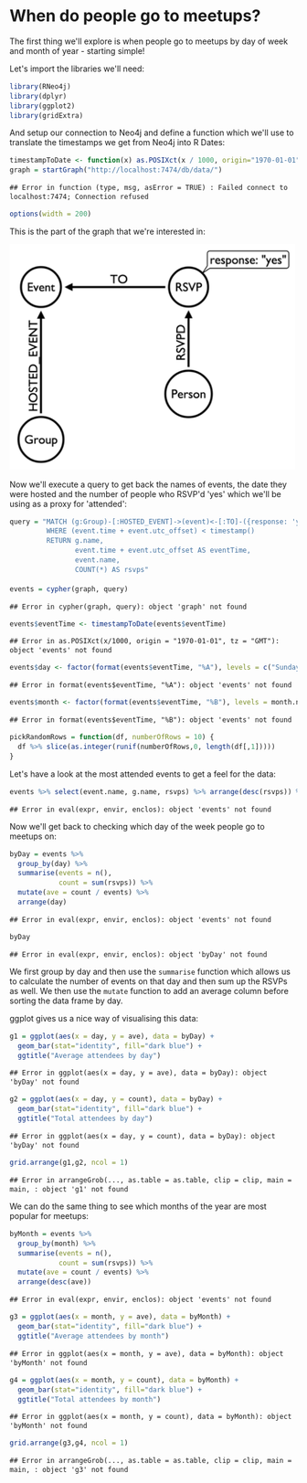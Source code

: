 When do people go to meetups?
========================================================

The first thing we'll explore is when people go to meetups by day of week and month of year - starting simple!

Let's import the libraries we'll need:


```r
library(RNeo4j)
library(dplyr)
library(ggplot2)
library(gridExtra)
```

And setup our connection to Neo4j and define a function which we'll use to translate the timestamps we get from Neo4j into R Dates:


```r
timestampToDate <- function(x) as.POSIXct(x / 1000, origin="1970-01-01", tz = "GMT")
graph = startGraph("http://localhost:7474/db/data/")
```

```
## Error in function (type, msg, asError = TRUE) : Failed connect to localhost:7474; Connection refused
```

```r
options(width = 200)
```

This is the part of the graph that we're interested in:

<img src="images/when.png" width="500" />

Now we'll execute a query to get back the names of events, the date they were hosted and the number of people who RSVP'd 'yes' which we'll be using as a proxy for 'attended':



```r
query = "MATCH (g:Group)-[:HOSTED_EVENT]->(event)<-[:TO]-({response: 'yes'})<-[:RSVPD]-()
         WHERE (event.time + event.utc_offset) < timestamp()
         RETURN g.name, 
                event.time + event.utc_offset AS eventTime,
                event.name, 
                COUNT(*) AS rsvps"

events = cypher(graph, query)
```

```
## Error in cypher(graph, query): object 'graph' not found
```

```r
events$eventTime <- timestampToDate(events$eventTime)
```

```
## Error in as.POSIXct(x/1000, origin = "1970-01-01", tz = "GMT"): object 'events' not found
```

```r
events$day <- factor(format(events$eventTime, "%A"), levels = c("Sunday", "Monday", "Tuesday", "Wednesday", "Thursday", "Friday", "Saturday"))
```

```
## Error in format(events$eventTime, "%A"): object 'events' not found
```

```r
events$month <- factor(format(events$eventTime, "%B"), levels = month.name)
```

```
## Error in format(events$eventTime, "%B"): object 'events' not found
```

```r
pickRandomRows = function(df, numberOfRows = 10) {
  df %>% slice(as.integer(runif(numberOfRows,0, length(df[,1]))))
}
```

Let's have a look at the most attended events to get a feel for the data:


```r
events %>% select(event.name, g.name, rsvps) %>% arrange(desc(rsvps)) %>% pickRandomRows()
```

```
## Error in eval(expr, envir, enclos): object 'events' not found
```

Now we'll get back to checking which day of the week people go to meetups on:



```r
byDay = events %>% 
  group_by(day) %>%
  summarise(events = n(), 
            count = sum(rsvps)) %>%
  mutate(ave = count / events) %>%
  arrange(day)
```

```
## Error in eval(expr, envir, enclos): object 'events' not found
```

```r
byDay
```

```
## Error in eval(expr, envir, enclos): object 'byDay' not found
```

We first group by day and then use the `summarise` function which allows us to calculate the number of events on that day and then sum up the RSVPs as well. We then use the `mutate` function to add an average column before sorting the data frame by day.

ggplot gives us a nice way of visualising this data:


```r
g1 = ggplot(aes(x = day, y = ave), data = byDay) + 
  geom_bar(stat="identity", fill="dark blue") + 
  ggtitle("Average attendees by day")
```

```
## Error in ggplot(aes(x = day, y = ave), data = byDay): object 'byDay' not found
```

```r
g2 = ggplot(aes(x = day, y = count), data = byDay) + 
  geom_bar(stat="identity", fill="dark blue") + 
  ggtitle("Total attendees by day")
```

```
## Error in ggplot(aes(x = day, y = count), data = byDay): object 'byDay' not found
```

```r
grid.arrange(g1,g2, ncol = 1)
```

```
## Error in arrangeGrob(..., as.table = as.table, clip = clip, main = main, : object 'g1' not found
```

We can do the same thing to see which months of the year are most popular for meetups:


```r
byMonth = events %>% 
  group_by(month) %>%
  summarise(events = n(), 
            count = sum(rsvps)) %>%
  mutate(ave = count / events) %>%
  arrange(desc(ave))
```

```
## Error in eval(expr, envir, enclos): object 'events' not found
```


```r
g3 = ggplot(aes(x = month, y = ave), data = byMonth) + 
  geom_bar(stat="identity", fill="dark blue") + 
  ggtitle("Average attendees by month")
```

```
## Error in ggplot(aes(x = month, y = ave), data = byMonth): object 'byMonth' not found
```

```r
g4 = ggplot(aes(x = month, y = count), data = byMonth) + 
  geom_bar(stat="identity", fill="dark blue") + 
  ggtitle("Total attendees by month")
```

```
## Error in ggplot(aes(x = month, y = count), data = byMonth): object 'byMonth' not found
```

```r
grid.arrange(g3,g4, ncol = 1)
```

```
## Error in arrangeGrob(..., as.table = as.table, clip = clip, main = main, : object 'g3' not found
```

